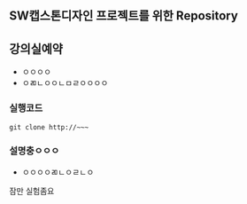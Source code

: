 ## SW캡스톤디자인 프로젝트를 위한 Repository

## 강의실예약
- ㅇㅇㅇㅇ
- ㅇㄻㄴㅇㅇㄴㅁㄹㅇㅇㅇㅇ


### 실행코드
```
git clone http://~~~ 
```
### 설명충ㅇㅇㅇ
- ㅇㅇㅇㅇㄻㄴㅇㄹㄴㅇ

잠만 실험좀요
